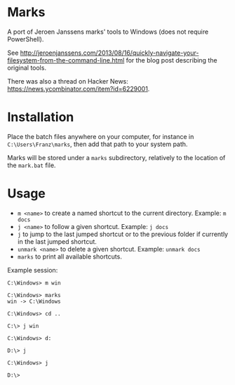 Marks
=====

A port of Jeroen Janssens marks' tools to Windows (does not require PowerShell).

See http://jeroenjanssens.com/2013/08/16/quickly-navigate-your-filesystem-from-the-command-line.html for the blog post describing the original tools.

There was also a thread on Hacker News: https://news.ycombinator.com/item?id=6229001.

Installation
============

Place the batch files anywhere on your computer, for instance in `C:\Users\Franz\marks`, then add that path to your system path.

Marks will be stored under a `marks` subdirectory, relatively to the location of the `mark.bat` file.

Usage
=====

* `m <name>` to create a named shortcut to the current directory. Example: `m docs`
* `j <name>` to follow a given shortcut. Example: `j docs`
* `j` to jump to the last jumped shortcut or to the previous folder if currently in the last jumped shortcut.
* `unmark <name>` to delete a given shortcut. Example: `unmark docs`
* `marks` to print all available shortcuts.

Example session:

    C:\Windows> m win
    
    C:\Windows> marks
    win -> C:\Windows
    
    C:\Windows> cd ..
    
    C:\> j win
    
    C:\Windows> d:

    D:\> j

    C:\Windows> j

    D:\>
